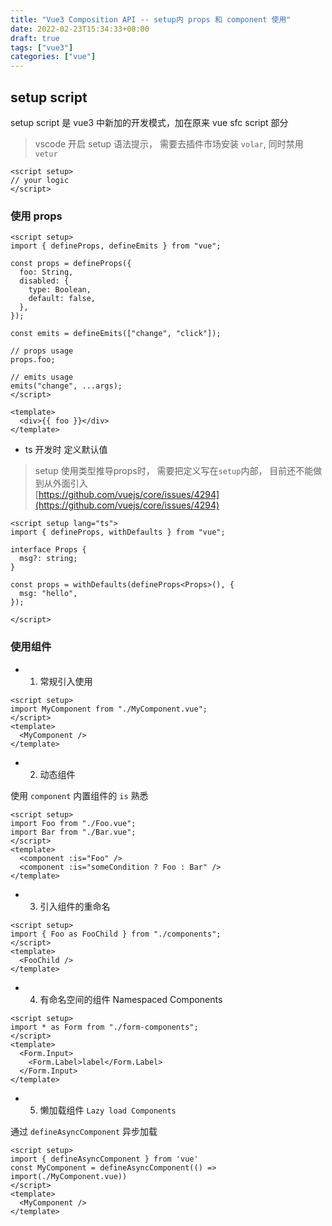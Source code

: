 ```yaml
---
title: "Vue3 Composition API -- setup内 props 和 component 使用"
date: 2022-02-23T15:34:33+08:00
draft: true
tags: ["vue3"]
categories: ["vue"]
---
```


## setup script

setup script 是 vue3 中新加的开发模式，加在原来 vue sfc script 部分

> vscode 开启 setup 语法提示， 需要去插件市场安装 `volar`, 同时禁用`vetur`

```vue
<script setup>
// your logic
</script>
```

### 使用 props

```vue
<script setup>
import { defineProps, defineEmits } from "vue";

const props = defineProps({
  foo: String,
  disabled: {
    type: Boolean,
    default: false,
  },
});

const emits = defineEmits(["change", "click"]);

// props usage
props.foo;

// emits usage
emits("change", ...args);
</script>

<template>
  <div>{{ foo }}</div>
</template>
```

- ts 开发时 定义默认值

> setup 使用类型推导props时， 需要把定义写在`setup`内部， 目前还不能做到从外面引入 \
> [https://github.com/vuejs/core/issues/4294](https://github.com/vuejs/core/issues/4294)



```vue
<script setup lang="ts">
import { defineProps, withDefaults } from "vue";

interface Props {
  msg?: string;
}

const props = withDefaults(defineProps<Props>(), {
  msg: "hello",
});

</script>
```

### 使用组件

- 1. 常规引入使用

```vue
<script setup>
import MyComponent from "./MyComponent.vue";
</script>
<template>
  <MyComponent />
</template>
```

- 2. 动态组件

使用 `component` 内置组件的 `is` 熟悉

```vue
<script setup>
import Foo from "./Foo.vue";
import Bar from "./Bar.vue";
</script>
<template>
  <component :is="Foo" />
  <component :is="someCondition ? Foo : Bar" />
</template>
```

- 3. 引入组件的重命名

```vue
<script setup>
import { Foo as FooChild } from "./components";
</script>
<template>
  <FooChild />
</template>
```

- 4. 有命名空间的组件 Namespaced Components

```vue
<script setup>
import * as Form from "./form-components";
</script>
<template>
  <Form.Input>
    <Form.Label>label</Form.Label>
  </Form.Input>
</template>
```

- 5. 懒加载组件 `Lazy load Components`

通过 `defineAsyncComponent` 异步加载

```vue
<script setup>
import { defineAsyncComponent } from 'vue'
const MyComponent = defineAsyncComponent(() => import(./MyComponent.vue))
</script>
<template>
  <MyComponent />
</template>
```
